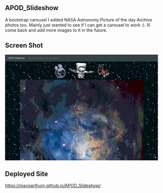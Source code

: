 ## APOD_Slideshow
A bootstrap carousel I added NASA Astronomy Picture of the day Archive photos too.  Mainly just wanted to see if I can get a carousel to work :).   Ill come back and add more images to it in the future.

## Screen Shot

![Screen Shot](images\screenshot.gif)

## Deployed Site

https://macparthum.github.io/APOD_Slideshow/